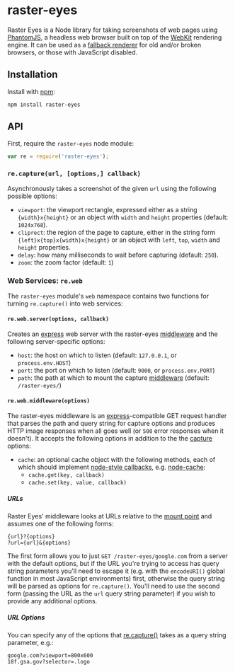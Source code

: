 # raster-eyes
Raster Eyes is a Node library for taking screenshots of web pages using
[PhantomJS], a headless web browser built on top of the [WebKit] rendering
engine. It can be used as a [fallback renderer] for old and/or broken browsers,
or those with JavaScript disabled.

## Installation
Install with [npm]:

```sh
npm install raster-eyes
```

## API
First, require the `raster-eyes` node module:

```js
var re = require('raster-eyes');
```

### <a name="capture"></a> `re.capture(url, [options,] callback)`
Asynchronously takes a screenshot of the given `url` using the following
possible options:

* `viewport`: the viewport rectangle, expressed either as a string
  `{width}x{height}` or an object with `width` and `height` properties
  (default: `1024x768`).
* `cliprect`: the region of the page to capture, either in the string form
  `{left}x{top}x{width}x{height}` or an object with `left`, `top`, `width` and
  `height` properties.
* `delay`: how many milliseconds to wait before capturing (default: `250`).
* `zoom`: the zoom factor (default: `1`)

### Web Services: `re.web`
The `raster-eyes` module's `web` namespace contains two functions for turning
`re.capture()` into web services:

#### <a name="server"></a> `re.web.server(options, callback)`
Creates an [express] web server with the raster-eyes [middleware](#middleware)
and the following server-specific options:

* `host`: the host on which to listen (default: `127.0.0.1`, or
  `process.env.HOST`)
* `port`: the port on which to listen (default: `9000`, or `process.env.PORT`)
* `path`: the path at which to mount the capture [middleware](#middleware)
  (default: `/raster-eyes/`)

#### <a name="middleware"></a> `re.web.middleware(options)`
The raster-eyes middleware is an [express]-compatible GET request handler that
parses the path and query string for capture options and produces HTTP image
responses when all goes well (or `500` error responses when it doesn't). It
accepts the following options in addition to the the [capture](#capture)
options:

* `cache`: an optional cache object with the following methods, each of which
  should implement [node-style callbacks], e.g. [node-cache]:
  * `cache.get(key, callback)`
  * `cache.set(key, value, callback)`

##### URLs
Raster Eyes' middleware looks at URLs relative to the [mount point] and assumes
one of the following forms:

```
{url}?{options}
?url={url}&{options}
```

The first form allows you to just `GET /raster-eyes/google.com` from a server
with the default options, but if the URL you're trying to access has query
string parameters you'll need to escape it (e.g. with the `encodeURI()` global
function in most JavaScript environments) first, otherwise the query string
will be parsed as options for `re.capture()`. You'll need to use the second
form (passing the URL as the `url` query string parameter) if you wish to
provide any additional options.

##### URL Options
You can specify any of the options that [re.capture()](#capture) takes as a
query string parameter, e.g.:

```
google.com?viewport=800x600
18f.gsa.gov?selector=.logo
```

[npm]: https://www.npmjs.com/
[PhantomJS]: phantomjs.org/
[WebKit]: http://www.webkit.org/
[express]: http://expressjs.com/
[node-cache]: https://www.npmjs.com/package/node-cache
[node-style callbacks]: http://thenodeway.io/posts/understanding-error-first-callbacks/
[mount point]: http://expressjs.com/4x/api.html#app.use
[fallback renderer]: https://github.com/shawnbot/raster-eyes/wiki/Raster-Eyes-as-browser-fallback-renderer
